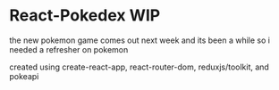 # React-Pokedex WIP
the new pokemon game comes out next week and its been a while so i needed a refresher on pokemon

created using create-react-app, react-router-dom, reduxjs/toolkit, and pokeapi
